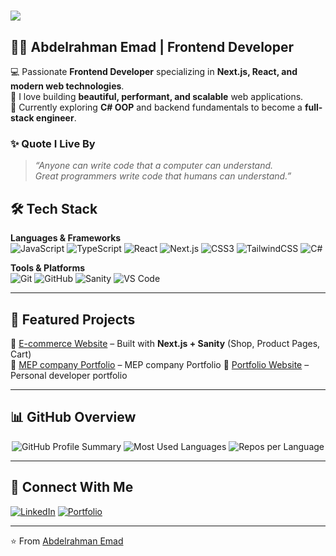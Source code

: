 <!-- Profile README -->

<h1>
  <img src="https://readme-typing-svg.herokuapp.com?size=30&duration=4000&color=6366F1&center=true&vCenter=true&width=500&lines=Hey%2C+there!+👋;Nice+to+meet+you!+🙌" />
</h1>

## 👨‍💻 Abdelrahman Emad | Frontend Developer  

💻 Passionate **Frontend Developer** specializing in **Next.js, React, and modern web technologies**.  
🚀 I love building **beautiful, performant, and scalable** web applications.  
🌱 Currently exploring **C# OOP** and backend fundamentals to become a **full-stack engineer**.  


### ✨ Quote I Live By
> *“Anyone can write code that a computer can understand.  
> Great programmers write code that humans can understand.”*  


## 🛠️ Tech Stack

**Languages & Frameworks**  
![JavaScript](https://img.shields.io/badge/-JavaScript-F7DF1E?logo=javascript&logoColor=000&style=for-the-badge)
![TypeScript](https://img.shields.io/badge/-TypeScript-3178C6?logo=typescript&logoColor=fff&style=for-the-badge)
![React](https://img.shields.io/badge/-React-61DAFB?logo=react&logoColor=000&style=for-the-badge)
![Next.js](https://img.shields.io/badge/-Next.js-000000?logo=next.js&logoColor=fff&style=for-the-badge)
![CSS3](https://img.shields.io/badge/-CSS3-1572B6?logo=css3&logoColor=fff&style=for-the-badge)
![TailwindCSS](https://img.shields.io/badge/-TailwindCSS-38B2AC?logo=tailwind-css&logoColor=fff&style=for-the-badge)
![C#](https://img.shields.io/badge/-C%23-239120?logo=c-sharp&logoColor=fff&style=for-the-badge)

**Tools & Platforms**  
![Git](https://img.shields.io/badge/-Git-F05032?logo=git&logoColor=fff&style=for-the-badge)
![GitHub](https://img.shields.io/badge/-GitHub-181717?logo=github&logoColor=fff&style=for-the-badge)
![Sanity](https://img.shields.io/badge/-Sanity-FF4A3C?logo=sanity&logoColor=fff&style=for-the-badge)
![VS Code](https://img.shields.io/badge/-VS%20Code-007ACC?logo=visualstudiocode&logoColor=fff&style=for-the-badge)

---

## 📂 Featured Projects  

🔗 [E-commerce Website](#) – Built with **Next.js + Sanity** (Shop, Product Pages, Cart)  
🔗 [MEP company Portfolio](https://www.meterika.com/) – MEP company Portfolio 
🔗 [Portfolio Website](https://abdelrahmanemad.online/) – Personal developer portfolio  

---

## 📊 GitHub Overview  

<p align="center">
  <img src="https://github-profile-summary-cards.vercel.app/api/cards/profile-details?username=3omeed&theme=radical" alt="GitHub Profile Summary" />
  <img src="https://github-profile-summary-cards.vercel.app/api/cards/most-commit-language?username=3omeed&theme=radical" alt="Most Used Languages" />
  <img src="https://github-profile-summary-cards.vercel.app/api/cards/repos-per-language?username=3omeed&theme=radical" alt="Repos per Language" />
</p>

---

## 🤝 Connect With Me  

[![LinkedIn](https://img.shields.io/badge/-LinkedIn-0077B5?logo=linkedin&logoColor=white&style=for-the-badge)](https://www.linkedin.com/in/abdelrahman-emad27/)
[![Portfolio](https://img.shields.io/badge/-Portfolio-6366F1?logo=vercel&logoColor=white&style=for-the-badge)](https://www.abdelrahmanemad.online/)

---

⭐️ From [Abdelrahman Emad](https://github.com/3omeed)  
